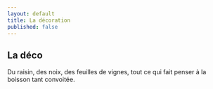 ```yaml
---
layout: default
title: La décoration
published: false
---
```


## La déco

Du raisin, des noix, des feuilles de vignes, tout ce qui fait penser à la boisson tant convoitée.

